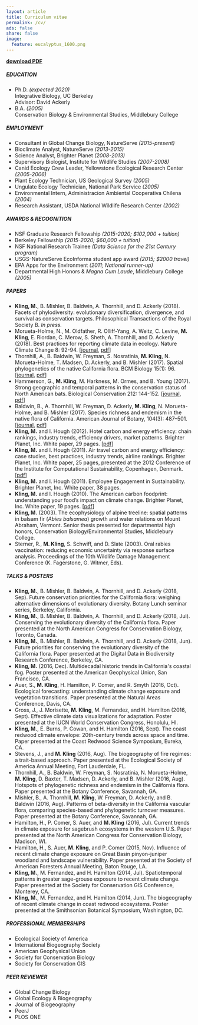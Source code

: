 ```yaml
---
layout: article
title: Curriculum vitae
permalink: /cv/
ads: false
share: false
image:
  feature: eucalyptus_1600.png
---
```




**[download PDF](/assets/cv.pdf)**



##### EDUCATION
* Ph.D. *(expected 2020)*<br>
Integrative Biology, UC Berkeley<br>
Advisor: David Ackerly
* B.A. *(2005)*<br>
Conservation Biology & Environmental Studies, Middlebury College

##### EMPLOYMENT
* Consultant in Global Change Biology, NatureServe *(2015-present)* 
* Bioclimate Analyst, NatureServe *(2013-2015)*
* Science Analyst, Brighter Planet *(2008-2013)*
* Supervisory Biologist, Institute for Wildlife Studies *(2007-2008)*
* Canid Ecology Crew Leader, Yellowstone Ecological Research Center *(2005-2006)*
* Plant Ecology Technician, US Geological Survey *(2005)*
* Ungulate Ecology Technician, National Park Service *(2005)* 
* Environmental Intern, Administracion Ambiental Cooperativa Chilena *(2004)*
* Research Assistant, USDA National Wildlife Research Center *(2002)*

##### AWARDS & RECOGNITION
* NSF Graduate Research Fellowship *(2015-2020; $102,000 + tuition)*
* Berkeley Fellowship *(2015-2020; $60,000 + tuition)*
* NSF National Research Trainee *(Data Science for the 21st Century program)*
* USGS-NatureServe EcoInforma student app award *(2015; $2000 travel)*
* EPA Apps for the Environment *(2011; National runner-up)*
* Departmental High Honors & *Magna Cum Laude*, Middlebury College *(2005)*

##### PAPERS
* **Kling, M.**, B. Mishler, B. Baldwin, A. Thornhill, and D. Ackerly (2018). Facets of phylodiversity: evolutionary diversification, divergence, and survival as conservation targets. Philosophical Transactions of the Royal Society B. *In press.*
* Morueta-Holme, N., M. Oldfather, R. Olliff-Yang, A. Weitz, C. Levine, **M. Kling**, E. Riordan, C. Merow, S. Sheth, A. Thornhill, and D. Ackerly (2018). Best practices for reporting climate data in ecology. Nature Climate Change 8: 92-94.   [[journal](https://www.nature.com/articles/s41558-017-0060-2), [pdf](/assets/Morueta-Holme_et_al_NCC_2018.pdf)]
* Thornhill, A., B. Baldwin, W. Freyman, S. Nosratinia, **M. Kling**, N. Morueta-Holme, T. Madsen, D. Ackerly, and B. Mishler (2017). Spatial phylogenetics of the native California flora. BCM Biology 15(1): 96.   [[journal](https://bmcbiol.biomedcentral.com/articles/10.1186/s12915-017-0435-x), [pdf](/assets/Thornhill_et_al_BCMB_2017.pdf)]
* Hammerson, G., **M. Kling**, M. Harkness, M. Ormes, and B. Young (2017). Strong geographic and temporal patterns in the conservation status of North American bats. Biological Conservation 212: 144-152.   [[journal](https://doi.org/10.1016/j.biocon.2017.05.025), [pdf](/assets/Hammerson_et_al_BiolCons_2017.pdf)]
* Baldwin, B., A. Thornhill, W. Freyman, D. Ackerly, **M. Kling**, N. Morueta-Holme, and B. Mishler (2017). Species richness and endemism in the native flora of California. American Journal of Botany, 104(3): 487–501.   [[journal](http://www.amjbot.org/content/104/3/487.full), [pdf](/assets/Baldwin_et_al_AJB_2017.pdf)]
* **Kling, M.** and I. Hough (2012). Hotel carbon and energy efficiency: chain rankings, industry trends, efficiency drivers, market patterns. Brighter Planet, Inc. White paper, 29 pages.   [[pdf](/assets/hotel_efficiency.pdf)]
* **Kling, M.** and I. Hough (2011). Air travel carbon and energy efficiency: case studies, best practices, industry trends, airline rankings. Brighter Planet, Inc. White paper, 25 pages, presented at the 2012 Conference of the Institute for Computational Sustainability, Copenhagen, Denmark.   [[pdf](/assets/aviation_emissions.pdf)]
* **Kling, M.** and I. Hough (2011). Employee Engagement in Sustainability. Brighter Planet, Inc. White paper, 38 pages.
* **Kling, M.** and I. Hough (2010).  The American carbon foodprint: understanding your food’s impact on climate change. Brighter Planet, Inc. White paper, 19 pages.   [[pdf](/assets/carbon_foodprint.pdf)]
* **Kling, M.** (2003).  The ecophysiology of alpine treeline: spatial patterns in balsam fir (*Abies balsamea*) growth and water relations on Mount Abraham, Vermont. Senior thesis presented for departmental high honors, Conservation Biology/Environmental Studies, Middlebury College.
* Sterner, R., **M. Kling**, S. Schwiff, and D. Slate (2003). Oral rabies vaccination: reducing economic uncertainty via response surface analysis. Proceedings of the 10th Wildlife Damage Management Conference (K. Fagerstone, G. Witmer, Eds).

##### TALKS & POSTERS
* **Kling, M.**, B. Mishler, B. Baldwin, A. Thornhill, and D. Ackerly (2018, Sep). Future conservation priorities for the California flora: weighing alternative dimensions of evolutionary diversity. Botany Lunch seminar series, Berkeley, California.
* **Kling, M.**, B. Mishler, B. Baldwin, A. Thornhill, and D. Ackerly (2018, Jul). Conserving the evolutionary diversity of the California flora. Paper presented at the North American Congress for Conservation Biology, Toronto, Canada.
* **Kling, M.**, B. Mishler, B. Baldwin, A. Thornhill, and D. Ackerly (2018, Jun). Future priorities for conserving the evolutionary diversity of the California flora. Paper presented at the Digital Data in Biodiversity Research Conference, Berkeley, CA.
* **Kling, M.** (2016, Dec). Multidecadal historic trends in California's coastal fog. Poster presented at the American Geophysical Union, San Francisco, CA.
* Auer, S., **M. Kling**, H. Hamilton, P. Comer, and R. Smyth (2016, Oct). Ecological forecasting: understanding climate change exposure and vegetation transitions. Paper presented at the Natural Areas Conference, Davis, CA.
* Gross, J., J. Morisette, **M. Kling**, M. Fernandez, and H. Hamilton (2016, Sept). Effective climate data visualizations for adaptation. Poster presented at the IUCN World Conservation Congress, Honolulu, HI.
* **Kling, M.**, E. Burns, P. Cowan, and H. Hamilton (2016, Sept). The coast redwood climate envelope: 20th-century trends across space and time. Paper presented at the Coast Redwood Science Symposium, Eureka, CA.
* Stevens, J., and **M. Kling** (2016, Aug). The biogeography of fire regimes: a trait-based approach. Paper presented at the Ecological Society of America Annual Meeting, Fort Lauderdale, FL.
* Thornhill, A., B. Baldwin, W. Freyman, S. Nosratinia, N. Morueta-Holme, **M. Kling**,  D. Baxter, T. Madsen, D. Ackerly, and B. Mishler (2016, Aug). Hotspots of phylogenetic richness and endemism in the California flora. Paper presented at the Botany Conference, Savannah, GA.
* Mishler, B., A. Thornhill, **M. Kling**, W. Freyman, D. Ackerly, and B. Baldwin (2016, Aug). Patterns of beta-diversity in the California vascular flora, comparing species-based and phylogenetic turnover measures. Paper presented at the Botany Conference, Savannah, GA.
* Hamilton, H., P. Comer, S. Auer, and **M. Kling** (2016, Jul).  Current trends in climate exposure for sagebrush ecosystems in the western U.S. Paper presented at the North American Congress for Conservation Biology, Madison, WI.
* Hamilton, H., S. Auer, **M. Kling**, and P. Comer (2015, Nov).  Influence of recent climate change exposure on Great Basin pinyon-juniper woodland and landscape vulnerability. Paper presented at the Society of American Foresters Annual Meeting, Baton Rouge, LA.
* **Kling, M.**, M. Fernandez, and H. Hamilton (2014, Jul). Spatiotemporal patterns in greater sage-grouse exposure to recent climate change. Paper presented at the Society for Conservation GIS Conference, Monterey, CA.
* **Kling, M.**, M. Fernandez, and H. Hamilton (2014, Jun).  The biogeography of recent climate change in coast redwood ecosystems. Poster presented at the Smithsonian Botanical Symposium, Washington, DC.

##### PROFESSIONAL MEMBERSHIPS
* Ecological Society of America
* International Biogeography Society
* American Geophysical Union
* Society for Conservation Biology
* Society for Conservation GIS

##### PEER REVIEWER
* Global Change Biology
* Global Ecology & Biogeography
* Journal of Biogeography
* PeerJ
* PLOS ONE